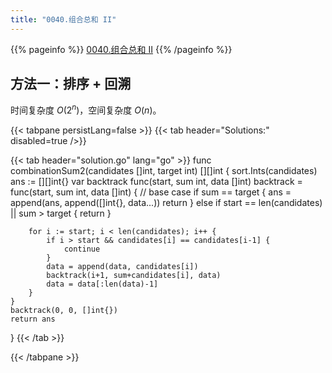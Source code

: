 ```yaml
---
title: "0040.组合总和 II"
---
```


{{% pageinfo %}}
[0040.组合总和 II](https://leetcode.cn/problems/combination-sum-ii/)
{{% /pageinfo %}}

## 方法一：排序 + 回溯

时间复杂度 $O(2^n)$，空间复杂度 $O(n)$。

{{< tabpane persistLang=false >}}
{{< tab header="Solutions:" disabled=true />}}

{{< tab header="solution.go" lang="go" >}}
func combinationSum2(candidates []int, target int) [][]int {
	sort.Ints(candidates)
	ans := [][]int{}
	var backtrack func(start, sum int, data []int)
	backtrack = func(start, sum int, data []int) {
		// base case
		if sum == target {
			ans = append(ans, append([]int{}, data...))
			return
		} else if start == len(candidates) || sum > target {
			return
		}

		for i := start; i < len(candidates); i++ {
			if i > start && candidates[i] == candidates[i-1] {
				continue
			}
			data = append(data, candidates[i])
			backtrack(i+1, sum+candidates[i], data)
			data = data[:len(data)-1]
		}
	}
	backtrack(0, 0, []int{})
	return ans
}
{{< /tab >}}

{{< /tabpane >}}
